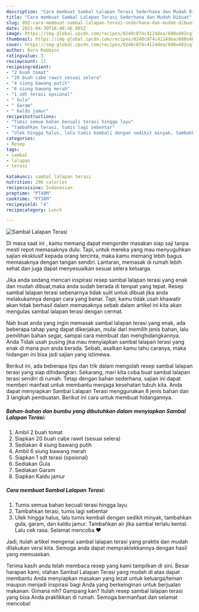 ```yaml
---
description: "Cara membuat Sambal Lalapan Terasi Sederhana dan Mudah Dibuat"
title: "Cara membuat Sambal Lalapan Terasi Sederhana dan Mudah Dibuat"
slug: 992-cara-membuat-sambal-lalapan-terasi-sederhana-dan-mudah-dibuat
date: 2021-04-30T16:40:46.885Z
image: https://img-global.cpcdn.com/recipes/0240c074c4124dea/680x482cq70/sambal-lalapan-terasi-foto-resep-utama.jpg
thumbnail: https://img-global.cpcdn.com/recipes/0240c074c4124dea/680x482cq70/sambal-lalapan-terasi-foto-resep-utama.jpg
cover: https://img-global.cpcdn.com/recipes/0240c074c4124dea/680x482cq70/sambal-lalapan-terasi-foto-resep-utama.jpg
author: Dora Robbins
ratingvalue: 3
reviewcount: 11
recipeingredient:
- "2 buah tomat"
- "20 buah cabe rawit sesuai selera"
- "4 siung bawang putih"
- "6 siung bawang merah"
- "1 sdt terasi opsional"
- " Gula"
- " Garam"
- " Kaldu jamur"
recipeinstructions:
- "Tumis semua bahan kecuali terasi hingga layu"
- "Tambahkan terasi, tumis lagi sebentar"
- "Ulek hingga halus, lalu tumis kembali dengan sedikit minyak, tambahkan gula, garam, dan kaldu jamur. Tambahkan air jika sambal terlalu kental. Lalu cek rasa. Selamat mencoba ❤"
categories:
- Resep
tags:
- sambal
- lalapan
- terasi

katakunci: sambal lalapan terasi 
nutrition: 296 calories
recipecuisine: Indonesian
preptime: "PT40M"
cooktime: "PT38M"
recipeyield: "4"
recipecategory: Lunch

---
```



![Sambal Lalapan Terasi](https://img-global.cpcdn.com/recipes/0240c074c4124dea/680x482cq70/sambal-lalapan-terasi-foto-resep-utama.jpg)

Di masa  saat ini , kamu memang dapat mengorder masakan siap saji tanpa mesti repot memasaknya dulu. Tapi, untuk mereka yang mau menyuguhkan sajian eksklusif kepada orang tercinta, maka kamu memang lebih bagus memasaknya dengan tangan sendiri. Lantaran, memasak di rumah lebih sehat dan juga dapat menyesuaikan sesuai selera keluarga.

Jika anda sedang mencari inspirasi resep sambal lalapan terasi yang enak dan mudah dibuat,maka anda sudah berada di tempat yang tepat. Resep sambal lalapan terasi  sebenarnya tidak sulit untuk dibuat jika anda melakukannya dengan cara yang benar. Tapi, kamu tidak usah khawatir akan tidak berhasil dalam memasaknya 
sebab dalam artikel ini kita akan mengulas sambal lalapan terasi dengan cermat.  



Nah buat anda yang ingin memasak sambal lalapan terasi yang enak, ada beberapa tahap yang dapat dikerjakan, mulai dari memilih jenis bahan, lalu pemilihan bahan segar, sampai cara membuat dan menghidangkannya. Anda Tidak usah pusing jika mau menyiapkan sambal lalapan terasi yang enak di mana pun anda berada. Sebab, asalkan kamu  tahu caranya, maka hidangan ini bisa jadi sajian yang istimewa.

Berikut ini, ada beberapa tips dan trik dalam mengolah resep sambal lalapan terasi yang siap dihidangkan. Sekarang, mari kita coba buat sambal lalapan terasi sendiri di rumah. Tetap dengan bahan sederhana, sajian ini dapat memberi manfaat untuk membantu menjaga kesehatan tubuh kita. Anda dapat menyiapkan Sambal Lalapan Terasi menggunakan 8 jenis bahan dan 3 langkah pembuatan. Berikut ini cara untuk membuat hidangannya.

<!--inarticleads1-->

##### Bahan-bahan dan bumbu yang dibutuhkan dalam menyiapkan Sambal Lalapan Terasi:

1. Ambil 2 buah tomat
1. Siapkan 20 buah cabe rawit (sesuai selera)
1. Sediakan 4 siung bawang putih
1. Ambil 6 siung bawang merah
1. Siapkan 1 sdt terasi (opsional)
1. Sediakan  Gula
1. Sediakan  Garam
1. Siapkan  Kaldu jamur




<!--inarticleads2-->

##### Cara membuat Sambal Lalapan Terasi:

1. Tumis semua bahan kecuali terasi hingga layu
1. Tambahkan terasi, tumis lagi sebentar
1. Ulek hingga halus, lalu tumis kembali dengan sedikit minyak, tambahkan gula, garam, dan kaldu jamur. Tambahkan air jika sambal terlalu kental. Lalu cek rasa. Selamat mencoba ❤




Jadi, itulah artikel mengenai  sambal lalapan terasi  yang praktis dan mudah dilakukan versi kita. Semoga anda dapat mempraktekkannya dengan hasil yang memuaskan. 

Terima kasih anda telah membaca resep yang kami tampilkan di sini. Besar harapan kami, olahan  Sambal Lalapan Terasi yang mudah di atas dapat membantu Anda menyiapkan masakan yang lezat untuk keluarga/teman maupun menjadi inspirasi bagi Anda yang berkeinginan untuk berjualan makanan. Gimana nih? Gampang kan? Itulah resep sambal lalapan terasi yang bisa Anda praktikkan di rumah. Semoga bermanfaat dan selamat mencoba!

